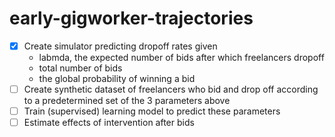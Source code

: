# early-gigworker-trajectories


- [X] Create simulator predicting dropoff rates given 
  -  labmda, the expected number of bids after which freelancers dropoff
  -  total number of bids
  -  the global probability of winning a bid
- [ ] Create synthetic dataset of freelancers who bid and drop off according to a predetermined set of the 3 parameters above
- [ ] Train (supervised) learning model to predict these parameters 
- [ ] Estimate effects of intervention after bids
